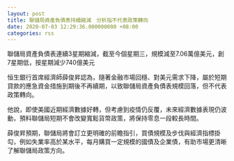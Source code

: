 ```yaml
---
layout: post
title: 聯儲局資產負債表持續縮減　分析指不代表政策轉向
date: 2020-07-03 12:29:36.000000000 +08:00
categories: rss
---
```


聯儲局資產負債表連續3星期縮減，截至今個星期三，規模減至7.06萬億美元，創7星期低，按星期減少740億美元

恒生銀行首席經濟師薛俊昇認為，隨著金融市場回穩、對美元需求下降，屬於短期貸款的應急資金措施到期後不再續期，以致聯儲局資產負債表規模回落，但不代表政策轉向。

他說，即使美國近期經濟數據好轉，但考慮到疫情仍反覆，未來經濟數據表現仍波動，預料聯儲局短期不會改變寬鬆貨幣政策，將保持零息一段較長時間。

薛俊昇預期，聯儲局將會訂立更明確的前瞻指引，買債規模及步伐與經濟指標掛勾，例如失業率高於某水平，每月購買一定規模的國債及企業債，有助市場更清晰了解聯儲局政策方向。
